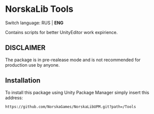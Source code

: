 # NorskaLib Tools
Switch language: RUS | **ENG**

Contains scripts for better UnityEditor work expirience.

## DISCLAIMER
The package is in pre-realease mode and is not recommended for production use by anyone.

## Installation
To install this package using Unity Package Manager simply insert this address:
```
https://github.com/NorskaGames/NorskaLibUPM.git?path=/Tools
```

